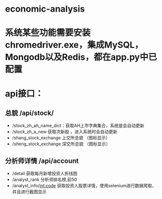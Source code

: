 # economic-analysis

# 系统某些功能需要安装chromedriver.exe，集成MySQL，Mongodb以及Redis，都在app.py中已配置

# api接口：
## 总貌 /api/stock/
* /stock_zh_ah_name_dict：获取AH上市字典集合，系统是会自动更新
* /stock_zh_a_new  获取次新股 ，进入系统时会自动更新
* /shang_stock_exchange 上交所总貌 （图标显示）
* /sheng_stock_exchange 深交所总貌 （图标显示）

## 分析师详情 /api/account
 * /detail 获取每月新增投资人折线图
 * /analyst_rank 分析师排名榜,前50
 * /analyst_info/<int:code> 获取投资人股票详情，使用selenium进行数据爬取，并且进行截图显示

